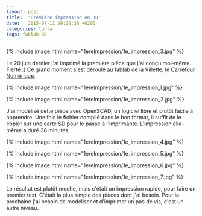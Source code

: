 ```yaml
---
layout: post
title:  'Première impression en 3D'
date:   2015-07-11 20:20:38 +0200
categories: tonfa
tags: fablab 3D
---
```


{% include image.html name="1ereImpression/1e_impression_3.jpg" %}

Le 20 juin dernier j'ai imprimé la première pièce que j'ai conçu moi-même. Fierté :) Ce grand moment s'est déroulé au fablab de la Villette, le <a href="http://carrefour-numerique.cite-sciences.fr/fablab/wiki/doku.php?_ga=1.200240622.1982442383.1430227391" target="_blank">Carrefour Numérique</a>.
<!--more-->

{% include image.html name="1ereImpression/1e_impression_1.jpg" %}

{% include image.html name="1ereImpression/1e_impression_2.jpg" %}

J'ai modélisé cette pièce avec OpenSCAD, un logiciel libre et plutôt facile à apprendre. Une fois le fichier compilé dans le bon format, il suffit de le copier sur une carte SD pour le passe à l'imprimante. L'impression elle-même a duré 38 minutes.

{% include image.html name="1ereImpression/1e_impression_4.jpg" %}

{% include image.html name="1ereImpression/1e_impression_5.jpg" %}

{% include image.html name="1ereImpression/1e_impression_6.jpg" %}

{% include image.html name="1ereImpression/1e_impression_7.jpg" %}

Le résultat est plutôt moche, mais c'était un impression rapide, pour faire un premier test. C'était la plus simple des pièces dont j'ai besoin. Pour la prochaine j'ai besoin de modéliser et d'imprimer un pas de vis, c'est un autre niveau.